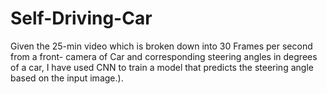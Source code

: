# Self-Driving-Car
Given the 25-min video which is broken down into 30 Frames per second from a front-        camera of Car and corresponding steering angles in degrees of a car, I have used CNN to train a model that predicts the steering angle based on the input image.).
